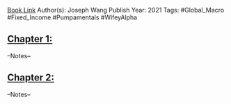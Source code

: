 
[Book Link]()
Author(s): Joseph Wang
Publish Year: 2021
Tags: #Global_Macro #Fixed_Income #Pumpamentals #WifeyAlpha 

## <u>Chapter 1: </u>
–Notes–


## <u>Chapter 2:</u>
–Notes–